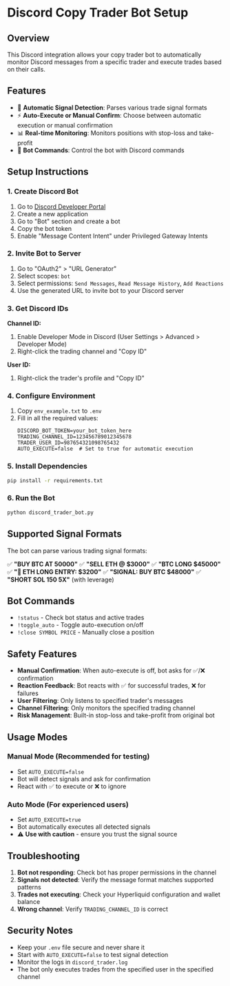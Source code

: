 # Discord Copy Trader Bot Setup

## Overview
This Discord integration allows your copy trader bot to automatically monitor Discord messages from a specific trader and execute trades based on their calls.

## Features
- 🤖 **Automatic Signal Detection**: Parses various trade signal formats
- ⚡ **Auto-Execute or Manual Confirm**: Choose between automatic execution or manual confirmation
- 📊 **Real-time Monitoring**: Monitors positions with stop-loss and take-profit
- 🔧 **Bot Commands**: Control the bot with Discord commands

## Setup Instructions

### 1. Create Discord Bot
1. Go to [Discord Developer Portal](https://discord.com/developers/applications)
2. Create a new application
3. Go to "Bot" section and create a bot
4. Copy the bot token
5. Enable "Message Content Intent" under Privileged Gateway Intents

### 2. Invite Bot to Server
1. Go to "OAuth2" > "URL Generator"
2. Select scopes: `bot`
3. Select permissions: `Send Messages`, `Read Message History`, `Add Reactions`
4. Use the generated URL to invite bot to your Discord server

### 3. Get Discord IDs
**Channel ID:**
1. Enable Developer Mode in Discord (User Settings > Advanced > Developer Mode)
2. Right-click the trading channel and "Copy ID"

**User ID:**
1. Right-click the trader's profile and "Copy ID"

### 4. Configure Environment
1. Copy `env_example.txt` to `.env`
2. Fill in all the required values:
   ```
   DISCORD_BOT_TOKEN=your_bot_token_here
   TRADING_CHANNEL_ID=123456789012345678
   TRADER_USER_ID=987654321098765432
   AUTO_EXECUTE=false  # Set to true for automatic execution
   ```

### 5. Install Dependencies
```bash
pip install -r requirements.txt
```

### 6. Run the Bot
```bash
python discord_trader_bot.py
```

## Supported Signal Formats

The bot can parse various trading signal formats:

✅ **"BUY BTC AT 50000"**
✅ **"SELL ETH @ $3000"** 
✅ **"BTC LONG $45000"**
✅ **"🚀 ETH LONG ENTRY: $3200"**
✅ **"SIGNAL: BUY BTC $48000"**
✅ **"SHORT SOL 150 5X"** (with leverage)

## Bot Commands

- `!status` - Check bot status and active trades
- `!toggle_auto` - Toggle auto-execution on/off
- `!close SYMBOL PRICE` - Manually close a position

## Safety Features

- **Manual Confirmation**: When auto-execute is off, bot asks for ✅/❌ confirmation
- **Reaction Feedback**: Bot reacts with ✅ for successful trades, ❌ for failures
- **User Filtering**: Only listens to specified trader's messages
- **Channel Filtering**: Only monitors the specified trading channel
- **Risk Management**: Built-in stop-loss and take-profit from original bot

## Usage Modes

### Manual Mode (Recommended for testing)
- Set `AUTO_EXECUTE=false`
- Bot will detect signals and ask for confirmation
- React with ✅ to execute or ❌ to ignore

### Auto Mode (For experienced users)
- Set `AUTO_EXECUTE=true`
- Bot automatically executes all detected signals
- ⚠️ **Use with caution** - ensure you trust the signal source

## Troubleshooting

1. **Bot not responding**: Check bot has proper permissions in the channel
2. **Signals not detected**: Verify the message format matches supported patterns
3. **Trades not executing**: Check your Hyperliquid configuration and wallet balance
4. **Wrong channel**: Verify `TRADING_CHANNEL_ID` is correct

## Security Notes

- Keep your `.env` file secure and never share it
- Start with `AUTO_EXECUTE=false` to test signal detection
- Monitor the logs in `discord_trader.log`
- The bot only executes trades from the specified user in the specified channel
